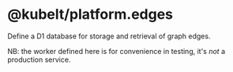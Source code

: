 # @kubelt/platform.edges

Define a D1 database for storage and retrieval of graph edges.

NB: the worker defined here is for convenience in testing, it's _not_ a production service.
